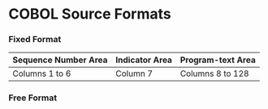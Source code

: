# COBOL Source Formats

### Fixed Format

| Sequence Number Area | Indicator Area | Program-text Area |
| -------------------- | -------------- | ----------------- |
| Columns 1 to 6       | Column 7       | Columns 8 to 128  |

### Free Format
